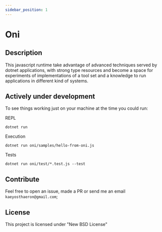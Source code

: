 ```yaml
---
sidebar_position: 1
---
```


# Oni

## Description

This javascript runtime take advantage of advanced techniques served
by dotnet applications, with strong type resources and become a space for
experiments of implementations of a tool set and a knowledge to run
applications in different kind of systems.

## Actively under development

To see things working just on your machine at the time you could run:

REPL

```
dotnet run
```

Execution

```
dotnet run oni/samples/hello-from-oni.js
```

Tests

```
dotnet run oni/test/*.test.js --test
```

## Contribute

Feel free to open an issue, made a PR or send me an email `kaeyosthaeron@gmail.com`;

## License

This project is licensed under "New BSD License"